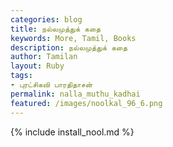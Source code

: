 ```yaml
---  
categories: blog  
title: நல்லமுத்துக் கதை
keywords: More, Tamil, Books  
description: நல்லமுத்துக் கதை
author: Tamilan  
layout: Ruby  
tags:     
- புரட்சிகவி பாரதிதாசன்
permalink: nalla_muthu_kadhai  
featured: /images/noolkal_96_6.png  
---  
```

{% include install_nool.md %}  
